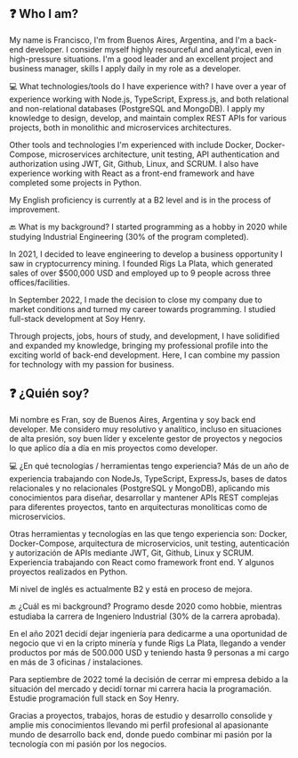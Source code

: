 ## ❓ Who I am?
My name is Francisco, I'm from Buenos Aires, Argentina, and I'm a back-end developer. I consider myself highly resourceful and analytical, even in high-pressure situations. I'm a good leader and an excellent project and business manager, skills I apply daily in my role as a developer.

💻 What technologies/tools do I have experience with?
I have over a year of experience working with Node.js, TypeScript, Express.js, and both relational and non-relational databases (PostgreSQL and MongoDB). I apply my knowledge to design, develop, and maintain complex REST APIs for various projects, both in monolithic and microservices architectures.

Other tools and technologies I'm experienced with include Docker, Docker-Compose, microservices architecture, unit testing, API authentication and authorization using JWT, Git, Github, Linux, and SCRUM. I also have experience working with React as a front-end framework and have completed some projects in Python.

My English proficiency is currently at a B2 level and is in the process of improvement.

🔙 What is my background?
I started programming as a hobby in 2020 while studying Industrial Engineering (30% of the program completed).

In 2021, I decided to leave engineering to develop a business opportunity I saw in cryptocurrency mining. I founded Rigs La Plata, which generated sales of over $500,000 USD and employed up to 9 people across three offices/facilities.

In September 2022, I made the decision to close my company due to market conditions and turned my career towards programming. I studied full-stack development at Soy Henry.

Through projects, jobs, hours of study, and development, I have solidified and expanded my knowledge, bringing my professional profile into the exciting world of back-end development. Here, I can combine my passion for technology with my passion for business.


## ❓ ¿Quién soy?
Mi nombre es Fran, soy de Buenos Aires, Argentina y soy back end developer. Me considero muy resolutivo y analítico, incluso en situaciones de alta presión, soy buen líder y excelente gestor de proyectos y negocios lo que aplico día a día en mis proyectos como developer.

💻 ¿En qué tecnologías / herramientas tengo experiencia?
Más de un año de experiencia trabajando con NodeJs, TypeScript, ExpressJs, bases de datos relacionales y no relacionales (PostgreSQL y MongoDB), aplicando mis conocimientos para diseñar, desarrollar y mantener APIs REST complejas para diferentes proyectos, tanto en arquitecturas monolíticas como de microservicios.

Otras herramientas y tecnologías en las que tengo experiencia son: Docker, Docker-Compose, arquitectura de microservicios, unit testing, autenticación y autorización de APIs mediante JWT, Git, Github, Linux y SCRUM. Experiencia trabajando con React como framework front end. Y algunos proyectos realizados en Python.

Mi nivel de inglés es actualmente B2 y está en proceso de mejora.

🔙 ¿Cuál es mi background?
Programo desde 2020 como hobbie, mientras estudiaba la carrera de Ingeniero Industrial (30% de la carrera aprobada).

En el año 2021 decidí dejar ingeniería para dedicarme a una oportunidad de negocio que vi en la cripto minería y funde Rigs La Plata, llegando a vender productos por más de 500.000 USD y teniendo hasta 9 personas a mi cargo en más de 3 oficinas / instalaciones.

Para septiembre de 2022 tomé la decisión de cerrar mi empresa debido a la situación del mercado y decidí tornar mi carrera hacia la programación. Estudie programación full stack en Soy Henry.

Gracias a proyectos, trabajos, horas de estudio y desarrollo consolide y amplie mis conocimientos llevando mi perfil profesional al apasionante mundo de desarrollo back end, donde puedo combinar mi pasión por la tecnología con mi pasión por los negocios.
